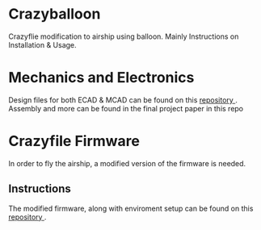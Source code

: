 # Crazyballoon
Crazyflie modification to airship using balloon. Mainly Instructions on Installation &amp; Usage.

# Mechanics and Electronics

Design files for both ECAD &amp; MCAD can be found on this <a href="https://github.com/tau-adl/crazybal-design-files"> repository </a>.
Assembly and more can be found in the final project paper in this repo

# Crazyfile Firmware

In order to fly the airship, a modified version of the firmware is needed.

## Instructions ##

The modified firmware, along with enviroment setup can be found on this <a href=""> repository </a>.



